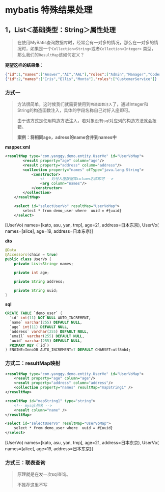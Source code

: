 # mybatis 特殊结果处理

## 1，List＜基础类型：String＞属性处理

>   在使用MyBatis查询数据库时，经常会有一对多的情况，那么在一对多的情况时，如果是一个`Collection<String>`或者`Collection<Integer>` 类型，那么我们的`ResultMap`该如何定义？

**期望这样的结果集：**

```json
{"id":1,"names":["Answer","AI","AAL"],"roles":["Admin","Manager","Coder"]}
{"id":2,"names":["Iris","Ellis","Monta"],"roles":["CustomerService"]}
```

### 方式一

>   方法很简单，这时候我们就需要使用到`构造函数注入`了，通过Integer和String的构造函数注入，具体的字段名称自己对好入座即可。
>
>   由于该方式是使用构造方法注入，若对象没有sql对应列的构造方法就会报错。
>
>   **案例：将相同age，adress的name合并到names中**

**mapper.xml**

```xml
<resultMap type="com.yanggy.demo.entity.UserVo" id="UserVoMap">
        <result property="age" column="age"/>
        <result property="address" column="address"/>
        <collection property="names" ofType="java.lang.String">
            <constructor>
                <!-- 对号入座数据库column名称即可 -->
                <arg column="names"/>
            </constructor>
        </collection>
    </resultMap>

    <select id="selectUserVo" resultMap="UserVoMap">
        select * from demo_user where  uuid = #{uuid}
    </select>
```

[UserVo( names=[kato, asu, yan, tmp], age=21, address=日本东京), UserVo( names=[alice], age=19, address=日本东京)]

**dto**

```java
@Data
@Accessors(chain = true)
public class UserVo {
    private List<String> names;

    private int age;

    private String address;

    private String uuid;
}
```



**sql**

```sql
CREATE TABLE `demo_user` (
  `id` int(11) NOT NULL AUTO_INCREMENT,
  `name` varchar(255) DEFAULT NULL,
  `age` int(11) DEFAULT NULL,
  `address` varchar(255) DEFAULT NULL,
  `email` varchar(255) DEFAULT NULL,
  `uuid` varchar(255) DEFAULT NULL,
  PRIMARY KEY (`id`)
) ENGINE=InnoDB AUTO_INCREMENT=7 DEFAULT CHARSET=utf8mb4;
```



### 方式二：resultMap映射

```xml
<resultMap type="com.yanggy.demo.entity.UserVo" id="UserVoMap">
    <result property="age" column="age"/>
    <result property="address" column="address"/>
    <collection property="names" resultMap="mapString1" />
</resultMap>

<resultMap id="mapString1" type="string">
    <!-- mysql列名 -->
    <result column="name" />
</resultMap>

<select id="selectUserVo" resultMap="UserVoMap">
    select * from demo_user where  uuid = #{uuid}
</select>
```

[UserVo( names=[kato, asu, yan, tmp], age=21, address=日本东京), UserVo( names=[alice], age=19, address=日本东京)]



### 方式三：联表查询

>   原理就是在发一次sql查询。
>
>   不推荐这里不写